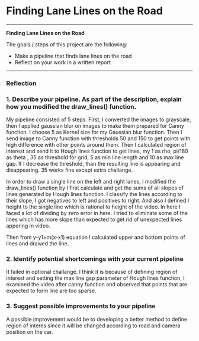 # **Finding Lane Lines on the Road** 


---

**Finding Lane Lines on the Road**

The goals / steps of this project are the following:
* Make a pipeline that finds lane lines on the road
* Reflect on your work in a written report


---

### Reflection

### 1. Describe your pipeline. As part of the description, explain how you modified the draw_lines() function.

My pipeline consisted of 5 steps. First, I converted the images to grayscale, then I applied gaussian blur on images to make them prepared for Canny function. I choose 5 as Kernel size for my Gaussian blur function. Then I send image to Canny function with thresholds 50 and 150 to get points with high difference with other points around them. Then I calculated region of interest and send it to Hough lines function to get lines, my 1 as rho, pi/180 as theta , 35 as threshold for grid, 5 as min line length and 10 as max line gap. If I decrease the threshold, than the resulting line is appearing and disappearing. 35 works fine except extra challange.  

In order to draw a single line on the left and right lanes, I modified the draw_lines() function by I first calculate and get the sums of all slopes of lines generated by Hough lines function. I classify the lines according to their slope, I got negatives to left and positives to right. And also I defined I height to the single line which is rational to height of the video. In here I faced a lot of dividing by zero error in here. I tried to eliminate some of the lines which has more slope than expected to get rid of unexpected lines appering in video.

Then from y-y1=m(x-x1) equation I calculated upper and bottom points of lines and drawed the line.


### 2. Identify potential shortcomings with your current pipeline


It failed in optional challange. I think it is because of defining region of interest and setting the max line gap parameter of Hough lines function, I examined the video after canny function and observed that points that are expected to form line are too sparse.


### 3. Suggest possible improvements to your pipeline

A possible improvement would be to developing a better method to define region of interes since it will be changed according to road and camera position on the car.
